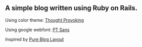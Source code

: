 ## A simple blog written using Ruby on Rails.

Using color theme: [Thought Provoking](http://www.colourlovers.com/palette/694737/Thought_Provoking)

Using google webfont: [PT Sans](http://www.google.com/fonts#UsePlace:use/Collection:PT+Sans)

Inspired by [Pure Blog Layout](http://purecss.io/layouts/blog/)
